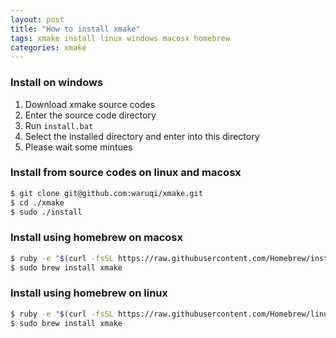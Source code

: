 ```yaml
---
layout: post
title: "How to install xmake"
tags: xmake install linux windows macosx homebrew
categories: xmake
---
```


### Install on windows

1. Download xmake source codes
2. Enter the source code directory
3. Run `install.bat`
4. Select the installed directory and enter into this directory
5. Please wait some mintues

### Install from source codes on linux and macosx

```bash
$ git clone git@github.com:waruqi/xmake.git
$ cd ./xmake
$ sudo ./install
```

### Install using homebrew on macosx

```bash
$ ruby -e "$(curl -fsSL https://raw.githubusercontent.com/Homebrew/install/master/install)"
$ sudo brew install xmake
```

### Install using homebrew on linux

```bash
$ ruby -e "$(curl -fsSL https://raw.githubusercontent.com/Homebrew/linuxbrew/go/install)"
$ sudo brew install xmake
```
